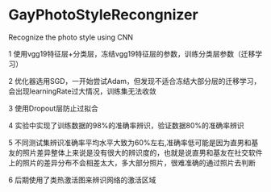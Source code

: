 # GayPhotoStyleRecongnizer
Recognize the photo style using CNN


1 使用vgg19特征层+分类层，冻结vgg19特征层的参数，训练分类层参数（迁移学习）

2 优化器选用SGD，一开始尝试Adam，但发现不适合冻结大部分层的迁移学习，会出现learningRate过大情况，训练集无法收敛

3 使用Dropout层防止过拟合

4 实验中实现了训练数据的98%的准确率辨识，验证数据80%的准确率辨识

5 不同测试集辨识准确率平均水平大致为60%左右,准确率低可能是因为直男和基友的照片差异整体上来说是没有很大的辨识度的，也就是说直男和基友在社交软件上的照片的差异分布不会相差太大，多大部分照片，很难准确的通过照片去判断

6 后期使用了类热激活图来辨识网络的激活区域


